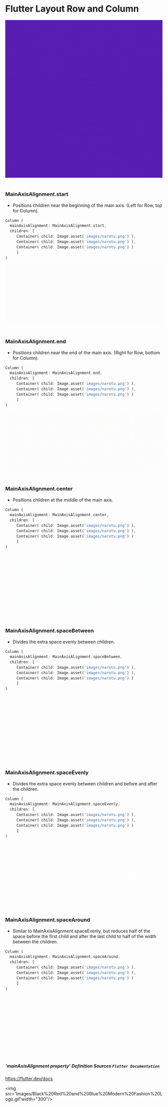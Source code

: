 # Flutter Layout Row and Column
<img src='Images/mainAxisAlignment.gif' width="500"/>

# 
### MainAxisAlignment.start
* Positions children near the beginning of the main axis. (Left for Row, top for Column).

``` dart
Column (
  mainAxisAlignment: MainAxisAlignment.start,
  children: [
     Container( child: Image.asset('images/narotu.png') ),
     Container( child: Image.asset('images/narotu.png') ),
     Container( child: Image.asset('images/narotu.png') )
     ]
)
``` 
<img src="Images/Flutter_MainAxisAlignment_start.gif"/>


#
### MainAxisAlignment.end
* Positions children near the end of the main axis. (Right for Row, bottom for Column).

``` dart
Column (
  mainAxisAlignment: MainAxisAlignment.end,
  children: [
     Container( child: Image.asset('images/narotu.png') ),
     Container( child: Image.asset('images/narotu.png') ),
     Container( child: Image.asset('images/narotu.png') )
     ]
)
``` 
<img src="Images/Flutter_MainAxisAlignment_end.gif"/>


#
### MainAxisAlignment.center
* Positions children at the middle of the main axis.

``` dart
Column (
  mainAxisAlignment: MainAxisAlignment.center,
  children: [
     Container( child: Image.asset('images/narotu.png') ),
     Container( child: Image.asset('images/narotu.png') ),
     Container( child: Image.asset('images/narotu.png') )
     ]
)
``` 
<img src="Images/Flutter_MainAxisAlignment_center.gif"/>


#
### MainAxisAlignment.spaceBetween
* Divides the extra space evenly between children.

``` dart
Column (
  mainAxisAlignment: MainAxisAlignment.spaceBetween,
  children: [
     Container( child: Image.asset('images/narotu.png') ),
     Container( child: Image.asset('images/narotu.png') ),
     Container( child: Image.asset('images/narotu.png') )
     ]
)
``` 
<img src="Images/Flutter_MainAxisAlignment_spaceBetween.gif"/>


#
### MainAxisAlignment.spaceEvenly
* Divides the extra space evenly between children and before and after the children.

``` dart
Column (
  mainAxisAlignment: MainAxisAlignment.spaceEvenly,
  children: [
     Container( child: Image.asset('images/narotu.png') ),
     Container( child: Image.asset('images/narotu.png') ),
     Container( child: Image.asset('images/narotu.png') )
     ]
)
``` 
<img src="Images/Flutter_MainAxisAlignment_spaceEvenly.gif"/>


#
### MainAxisAlignment.spaceAround
* Similar to MainAxisAlignment.spaceEvenly, but reduces half of the space before the first child and after the last child to half of the width between the children.

``` dart
Column (
  mainAxisAlignment: MainAxisAlignment.spaceAround,
  children: [
     Container( child: Image.asset('images/narotu.png') ),
     Container( child: Image.asset('images/narotu.png') ),
     Container( child: Image.asset('images/narotu.png') )
     ]
)
``` 
<img src="Images/Flutter_MainAxisAlignment_spaceAround.gif"/>

##### 'mainAxisAlignment property' Definition Sources `Flutter Documentation`
https://flutter.dev/docs



<img src='Images/Black%20Red%20and%20Blue%20Modern%20Fashion%20Logo.gif'width="300"/>
